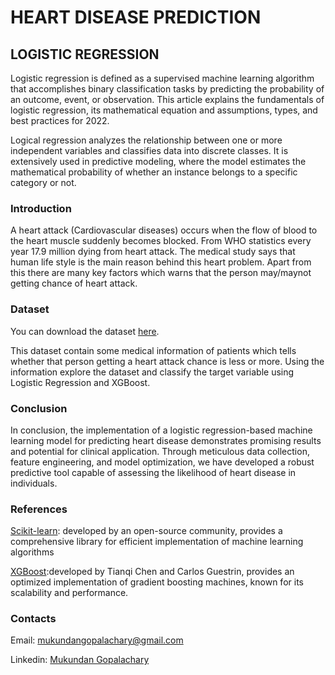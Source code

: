 # HEART DISEASE PREDICTION

## LOGISTIC REGRESSION

Logistic regression is defined as a supervised machine learning algorithm that accomplishes binary classification tasks by predicting the probability of an outcome, event, or observation. This article explains the fundamentals of logistic regression, its mathematical equation and assumptions, types, and best practices for 2022.


Logical regression analyzes the relationship between one or more independent variables and classifies data into discrete classes. It is extensively used in predictive modeling, where the model estimates the mathematical probability of whether an instance belongs to a specific category or not.

### Introduction

A heart attack (Cardiovascular diseases) occurs when the flow of blood to the heart muscle suddenly becomes blocked. From WHO statistics every year 17.9 million dying from heart attack. The medical study says that human life style is the main reason behind this heart problem. Apart from this there are many key factors which warns that the person may/maynot getting chance of heart attack.

### Dataset

You can download the dataset [here](https://www.kaggle.com/datasets/dileep070/heart-disease-prediction-using-logistic-regression).

This dataset contain some medical information of patients which tells whether that person getting a heart attack chance is less or more. Using the information explore the dataset and classify the target variable using Logistic Regression and XGBoost.

### Conclusion

In conclusion, the implementation of a logistic regression-based machine learning model for predicting heart disease demonstrates promising results and potential for clinical application. Through meticulous data collection, feature engineering, and model optimization, we have developed a robust predictive tool capable of assessing the likelihood of heart disease in individuals.

### References
[Scikit-learn](https://scikit-learn.org/0.21/documentation.html): developed by an open-source community, provides a comprehensive library for efficient implementation of machine learning algorithms

[XGBoost](https://xgboost.readthedocs.io/en/stable/#xgboost-documentation):developed by Tianqi Chen and Carlos Guestrin, provides an optimized implementation of gradient boosting machines, known for its scalability and performance.

### Contacts

Email: mukundangopalachary@gmail.com

Linkedin: [Mukundan Gopalachary](https://www.linkedin.com/in/mukundan-gopalachary-997075283/)
